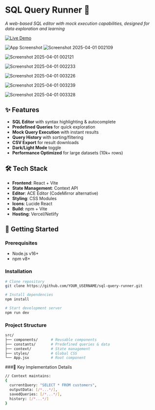 # SQL Query Runner 🚀

_A web-based SQL editor with mock execution capabilities, designed for data exploration and learning_

[![Live Demo](https://img.shields.io/badge/demo-live-green?style=for-the-badge&logo=vercel)](https://atlan-frontend-sql.netlify.app/)  



![App Screenshot](./screenshots/demo-light.png)
![Screenshot 2025-04-01 002109](https://github.com/user-attachments/assets/d2c30b4d-cd47-47d0-b0a0-9183c9a17ca5)

![Screenshot 2025-04-01 002121](https://github.com/user-attachments/assets/a7d750df-9b9c-4473-ad32-4bf55c7ead88)

![Screenshot 2025-04-01 002233](https://github.com/user-attachments/assets/2fc633a8-f597-4313-8f65-57809cb53180)

![Screenshot 2025-04-01 003226](https://github.com/user-attachments/assets/69e1d052-0037-4986-a84e-95301f617f42)

![Screenshot 2025-04-01 003239](https://github.com/user-attachments/assets/4e1a3e96-68db-496d-8c4f-114ccd0a6436)

![Screenshot 2025-04-01 003328](https://github.com/user-attachments/assets/ce51e3e4-8165-4e55-8df0-d160b3f59efe)


## ✨ Features

- **SQL Editor** with syntax highlighting & autocomplete
- **Predefined Queries** for quick exploration
- **Mock Query Execution** with instant results
- **Query History** with sorting/filtering
- **CSV Export** for result downloads
- **Dark/Light Mode** toggle
- **Performance Optimized** for large datasets (10k+ rows)

## 🛠️ Tech Stack

- **Frontend**: React + Vite
- **State Management**: Context API
- **Editor**: ACE Editor (CodeMirror alternative)
- **Styling**: CSS Modules
- **Icons**: Lucide React
- **Build**: npm + Vite
- **Hosting**: Vercel/Netlify

## 🚀 Getting Started

### Prerequisites
- Node.js v16+
- npm v8+

### Installation
```bash
# Clone repository
git clone https://github.com/YOUR_USERNAME/sql-query-runner.git

# Install dependencies
npm install

# Start development server
npm run dev
```
### Project Structure
```bash
src/
├── components/      # Reusable components
├── constants/       # Predefined queries & data
├── context/         # State management
├── styles/          # Global CSS
└── App.jsx          # Root component
```
###🔑 Key Implementation Details
```bash
// Context maintains:
{
  currentQuery: "SELECT * FROM customers",
  outputData: [/*...*/],
  savedQueries: [/*...*/],
  history: [/*...*/]
}
```
